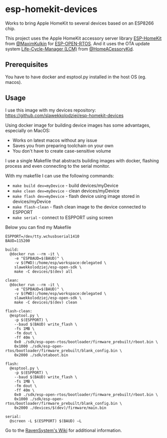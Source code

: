 # esp-homekit-devices

Works to bring Apple HomeKit to several devices based on an ESP8266 chip.

This project uses the Apple HomeKit accessory server library [ESP-HomeKit](https://github.com/maximkulkin/esp-homekit) from [@MaximKulkin](https://github.com/maximkulkin) for [ESP-OPEN-RTOS](https://github.com/SuperHouse/esp-open-rtos). And it uses the OTA update system [Life-Cycle-Manager (LCM)](https://github.com/HomeACcessoryKid/life-cycle-manager) from [@HomeACessoryKid](https://github.com/HomeACcessoryKid).

## Prerequisites

You have to have docker and esptool.py installed in the host OS (eg. macos).

## Usage

I use this image with my devices repository:
https://github.com/slawekkolodziej/esp-homekit-devices

Using docker image for building device images has some advantages, especially on MacOS:
- Works on latest macos without any issue
- Saves you from preparing toolchain on your own
- You don't have to create case-sensitive volume

I use a single Makefile that abstracts building images with docker, flashing process and even connecting to the serial monitor.

With my makefile I can use the following commands:

- `make build dev=myDevice` - build devices/myDevice
- `make clean dev=myDevice` - clean devices/myDevice
- `make flash dev=myDevice` - flash device using image stored in devices/myDevice
- `make flash-clean` - flash clean image to the device connected to ESPPORT
- `make serial` - connect to ESPPORT using screen

Below you can find my Makefile

```
ESPPORT=/dev/tty.wchusbserial1410
BAUD=115200

build:
  @docker run --rm -it \
    -e "ESPBAUD=$(BAUD)" \
    -v $(PWD):/home/esp/workspace:delegated \
    slawekkolodziej/esp-open-sdk \
    make -C devices/$(dev) all

clean:
  @docker run --rm -it \
    -e "ESPBAUD=$(BAUD)" \
    -v $(PWD):/home/esp/workspace:delegated \
    slawekkolodziej/esp-open-sdk \
    make -C devices/$(dev) clean

flash-clean:
  @esptool.py \
    -p $(ESPPORT) \
    --baud $(BAUD) write_flash \
    -fs 1MB \
    -fm dout \
    -ff 40m \
    0x0 ./sdk/esp-open-rtos/bootloader/firmware_prebuilt/rboot.bin \
    0x1000 ./sdk/esp-open-rtos/bootloader/firmware_prebuilt/blank_config.bin \
    0x2000 ./sdk/otaboot.bin

flash:
  @esptool.py \
    -p $(ESPPORT) \
    --baud $(BAUD) write_flash \
    -fs 1MB \
    -fm dout \
    -ff 40m \
    0x0 ./sdk/esp-open-rtos/bootloader/firmware_prebuilt/rboot.bin \
    0x1000 ./sdk/esp-open-rtos/bootloader/firmware_prebuilt/blank_config.bin \
    0x2000 ./devices/$(dev)/firmware/main.bin

serial:
  @screen -L $(ESPPORT) $(BAUD) –L
```

Go to the [RavenSystem's Wiki](https://github.com/RavenSystem/esp-homekit-devices/wiki) for additional information.
